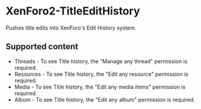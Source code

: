 # XenForo2-TitleEditHistory

Pushes title edits into XenForo's Edit History system.

## Supported content

- Threads - To see Title history, the "Manage any thread" permission is required.
- Resources - To see Title history, the "Edit any resource" permission is required.
- Media - To see Title history, the "Edit any media items" permission is required.
- Album - To see Title history, the "Edit any album" permission is required.